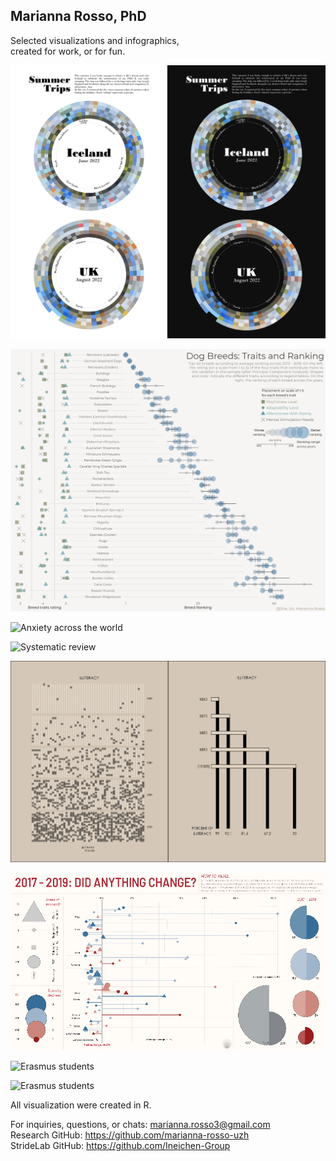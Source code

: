 ## Marianna Rosso, PhD

Selected visualizations and infographics, <br />
created for work, or for fun.

![Summer Iceland](Visualizations/Iceland.png)

![dog breeds](Visualizations/dogbreeds.jpg)

![Anxiety across the world](Visualizations/chapter1.png)

![Systematic review](Visualizations/chapter2.png)

![Erasmus students](Visualizations/Picture1.png)

![Erasmus students](Visualizations/animal_use.png)

![Erasmus students](Visualizations/sestri_export.png)

![Erasmus students](Visualizations/website_plot1.png)

All visualization were created in R.<br />

For inquiries, questions, or chats: marianna.rosso3@gmail.com<br />
Research GitHub: https://github.com/marianna-rosso-uzh<br />
StrideLab GitHub: https://github.com/Ineichen-Group
